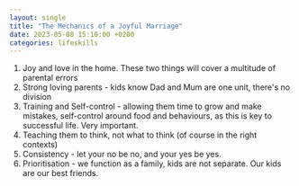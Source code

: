 ```yaml
---
layout: single
title: "The Mechanics of a Joyful Marriage"
date: 2023-05-08 15:10:00 +0200
categories: lifeskills 
---
```


1. Joy and love in the home. These two things will cover a multitude of parental errors
2. Strong loving parents - kids know Dad and Mum are one unit, there's no division
3. Training and Self-control - allowing them time to grow and make mistakes, self-control around food and behaviours, as this is key to successful life. Very important.
4. Teaching them to think, not what to think (of course in the right contexts)
5. Consistency - let your no be no, and your yes be yes.
6. Prioritisation - we function as a family, kids are not separate. Our kids are our best friends. 
